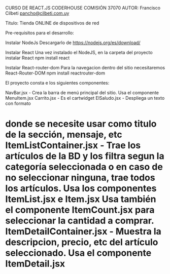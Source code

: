 CURSO DE REACT.JS CODERHOUSE COMISIÓN 37070
AUTOR: Francisco Cilbeti  pancho@cilbeti.com.uy

Titulo: Tienda ONLINE de dispositivos de red

Pre-requisitos para el desarrollo:

Instalar NodeJs
  Descargarlo de https://nodejs.org/es/download/

Instalar React
  Una vez instalado el NodeJS, en la carpeta del proyecto instalar React
    npm install react

Instalar React-router-dom
  Para la navegacion dentro del sitio necesitaremos React-Router-DOM
    npm install reactrouter-dom

El proyecto consta e los siguientes componentes:

NavBar.jsx - Crea la barra de menú principal del sitio. Usa el componente MenuItem.jsx
Carrito.jsx - Es el cartwidget
ElSaludo.jsx - Despliega un texto con formato <h1> donde se necesite usar como titulo de la sección, mensaje, etc
ItemListContainer.jsx - Trae los artículos de la BD y los filtra segun la categoría seleccionada o en caso de 
                        no seleccionar ninguna, trae todos los artículos. Usa los componentes ItemList.jsx e Item.jsx
                        Usa también el componente ItemCount.jsx para seleccionar la cantidad a comprar.
ItemDetailContainer.jsx - Muestra la descripcion, precio, etc del artículo seleccionado. 
                          Usa el componente ItemDetail.jsx






